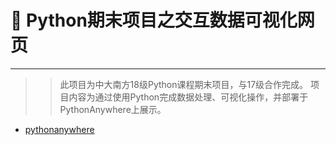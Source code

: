 #  :star2: Python期末项目之交互数据可视化网页

---
>> 此项目为中大南方18级Python课程期末项目，与17级合作完成。
项目内容为通过使用Python完成数据处理、可视化操作，并部署于PythonAnywhere上展示。
+ [pythonanywhere](http://womenpowerteam.pythonanywhere.com/)
